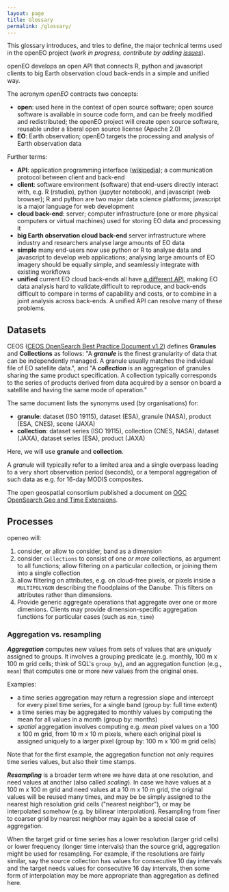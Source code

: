 ```yaml
---
layout: page
title: Glossary
permalink: /glossary/
---
```

<script src="https://cdnjs.cloudflare.com/ajax/libs/mathjax/2.7.0/MathJax.js?config=TeX-AMS-MML_HTMLorMML" type="text/javascript"></script>

<!--
* TOC
{:toc}
-->

This glossary introduces, and tries to define, the major technical terms used in the openEO project (_work in progress, contribute by adding [issues](https://github.com/Open-EO/glossary/issues)_).

openEO develops an open API that connects R, python and javascript
clients to big Earth observation cloud back-ends in a simple and
unified way. 

The acronym _openEO_ contracts two concepts:

* **open**: used here in the context of open source software; open source software is available in source code form, and can be freely modified and redistributed; the openEO project will create open source software, reusable under a liberal open source license (Apache 2.0)
* **EO**: Earth observation; openEO targets the processing and analysis of Earth observation data

Further terms:

* **API**: application programming interface ([wikipedia](https://en.wikipedia.org/wiki/Application_programming_interface)); a communication protocol between client and back-end
* **client**: software environment (software) that end-users directly interact with, e.g. R (rstudio), python (jupyter notebook), and javascript (web browser); R and python are two major data science platforms; javascript is a major language for web development
* **cloud back-end**: server; computer infrastructure (one or more physical computers or virtual machines) used for storing EO data and processing it
* **big Earth observation cloud back-end** server infrastructure where industry and researchers analyse large amounts of EO data
* **simple** many end-users now use python or R to analyse data and javascript to develop web applications; analysing large amounts of EO imagery should be equally simple, and seamlessly integrate with existing workflows
* **unified** current EO cloud back-ends all have [a different API](http://r-spatial.org/2016/11/29/openeo.html), making EO data analysis hard to validate,difficult to reproduce, and back-ends difficult to compare in terms of capability and costs, or to combine in a joint analysis across back-ends. A unified API can resolve many of these problems.

<!--
## API endpoints

The API developed by the openEO project uses [http
REST](https://en.wikipedia.org/wiki/Representational_state_transfer)
for communication between client and back-end server. This means that
one of the http verbs (GET, PUT, POST, DELETE, ...) is executed against
a URL ([uniform resource locator](https://en.wikipedia.org/wiki/URL)). 
This URL consists of a protocol (`http://`), a host name (e.g. `openeo.eodc.eu`),
a path (e.g. `/jobs`), possibly followed by a question mark and a set
of parameters and their values (key-value pairs, e.g., `key=value`)
delimited by an ampersand. A full URL could then look like
```
http://openeo.eodc.eu/jobs/job=512&user=user10
```
Some verbs, e.g. POST, can pass arbitraty data to the server in
the body of the request.

The openEO API defines the following enpoints, or paths: `/capabilities`, `/data`,
`/processes`, `/udf`, `/users`, `/jobs`, `/download`.

In the following, we will point out how datasets and processes are
being thought of.
-->

## Datasets

CEOS 
([CEOS OpenSearch Best Practice Document v1.2](http://ceos.org/ourwork/workinggroups/wgiss/access/opensearch/))
defines **Granules** and **Collections** as follows: "A ***granule***
is the finest granularity of data that can be independently
managed. A granule usually matches the individual file of EO
satellite data.", and "A ***collection*** is an aggregation of granules
sharing the same product specification. A collection typically
corresponds to the series of products derived from data acquired by
a sensor on board a satellite and having the same mode of operation."

The same document lists the synonyms used (by organisations) for:

* **granule**: dataset (ISO 19115), dataset (ESA), granule (NASA), product (ESA, CNES), scene (JAXA)
* **collection**: dataset series (ISO 19115), collection (CNES, NASA), dataset (JAXA), dataset series (ESA), product (JAXA)

Here, we will use **granule** and **collection**.

A *granule* will typically refer to a limited area and a single
overpass leading to a very short observation period (seconds), or a
temporal aggregation of such data as e.g. for 16-day MODIS composites.

<!-- ### OGC: -->

The open geospatial consortium published
a document on [OGC OpenSearch Geo and Time
Extensions](https://portal.opengeospatial.org/files/?artifact_id=56866).

## Processes

openeo will:

1. consider, or allow to consider, band as a dimension
2. consider `collections` to consist of one _or more_ collections, as argument to all functions; allow filtering on a particular collection, or joining them into a single collection
3. allow filtering on attributes, e.g. on cloud-free pixels, or pixels inside a `MULTIPOLYGON` describing the floodplains of the Danube. This filters on attributes rather than dimensions.
4. Provide generic aggregate operations that aggregate over one or more dimenions. Clients may provide dimension-specific aggregation functions for particular cases (such as `min_time`) 

### Aggregation vs. resampling

***Aggregation*** computes new values from sets of values that are
_uniquely_ assigned to groups. It involves a grouping predicate
(e.g. monthly, 100 m x 100 m grid cells; think of SQL's `group_by`),
and an aggregation function (e.g., `mean`) that computes one or more
new values from the original ones.

Examples:

* a time series aggregation may return a regression slope and intercept for every pixel time series, for a single band (group by: full time extent)
* a time series may be aggregated to monthly values by computing the mean for all values in a month (group by: months)
* _spatial_ aggregation involves computing e.g. _mean_ pixel values on a 100 x 100 m grid, from 10 m x 10 m pixels, where each original pixel is assigned uniquely to a larger pixel (group by: 100 m x 100 m grid cells)

Note that for the first example, the aggregation function not only
requires time series values, but also their time stamps.

***Resampling*** is a broader term where we have data at one
resolution, and need values at another (also called _scaling_). In
case we have values at a 100 m x 100 m grid and need values at a
10 m x 10 m grid, the original values will be reused many times,
and may be be simply assigned to the nearest high resolution grid
cells ("nearest neighbor"), or may be interpolated somehow (e.g. by
bilinear interpolation). Resampling from finer to coarser grid by
nearest neighbor may again be a special case of aggregation.

When the target grid or time series has a lower resolution (larger
grid cells) or lower frequency (longer time intervals) than the
source grid, aggregation might be used for resampling. For example,
if the resolutions are fairly similar, say the source collection
has values for consecutive 10 day intervals and the target
needs values for consecutive 16 day intervals, then some form of
interpolation may be more appropriate than aggregation as defined
here.

